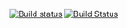 [![Build status](https://ci.appveyor.com/api/projects/status/95w6xu22rl09pfjb?svg=true)](https://ci.appveyor.com/project/seladb/conan-pcapplusplus)
[![Build Status](https://travis-ci.org/seladb/conan-pcapplusplus.svg?branch=master)](https://travis-ci.org/seladb/conan-pcapplusplus)

